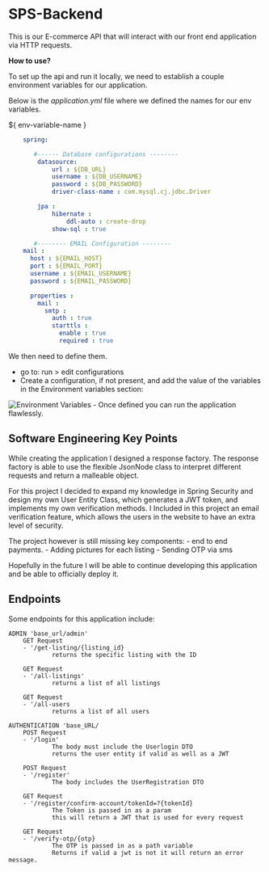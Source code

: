 # SPS-Backend
This is our E-commerce API that will interact with our front end application via HTTP requests.

**How to use?**

To set up the api and run it locally, we need to establish a couple environment variables for our application.

Below is the *application.yml* file where we defined the names for our env variables. 

${ env-variable-name }

```yml
    spring:

       #------ Database configurations --------
        datasource:
            url : ${DB_URL}
            username : ${DB_USERNAME}
            password : ${DB_PASSWORD}
            driver-class-name : com.mysql.cj.jdbc.Driver

        jpa :
            hibernate :
                ddl-auto : create-drop 
            show-sql : true

       #-------- EMAIL Configuration --------
    mail :
      host : ${EMAIL_HOST}
      port : ${EMAIL_PORT}
      username : ${EMAIL_USERNAME}
      password : ${EMAIL_PASSWORD}

      properties :
        mail :
          smtp :
            auth : true
            starttls :
              enable : true
              required : true

```
We then need to define them.
- go to: run > edit configurations
- Create a configuration, if not present, and add the value of the variables in the Environment variables section:
<img src="https://i.imgur.com/rTpQrf0.gif" alt="Environment Variables"/>
- Once defined you can run the application flawlessly.

## Software Engineering Key Points
While creating the application I designed a response factory. The response factory is able to use the flexible JsonNode class
to interpret different requests and return a malleable object.

For this project I decided to expand my knowledge in Spring Security and design my own User Entity Class,
which generates a JWT token, and implements my own verification methods.
I Included in this project an email verification feature, which allows the users in the website to have an extra level of security.

The project however is still missing key components:
    - end to end payments.
    - Adding pictures for each listing
    - Sending OTP via sms

Hopefully in the future I will be able to continue developing this application and be able to officially deploy it.

## Endpoints
Some endpoints for this application include:

    ADMIN 'base_url/admin'
        GET Request
        - '/get-listing/{listing_id}
                returns the specific listing with the ID
        
        GET Request
        - '/all-listings'
                returns a list of all listings
        
        GET Request
        - '/all-users
                returns a list of all users
    
    AUTHENTICATION 'base_URL/
        POST Request
        - '/login'
                The body must include the Userlogin DTO
                returns the user entity if valid as well as a JWT

        POST Request
        - '/register'
                The body includes the UserRegistration DTO

        GET Request
        - '/register/confirm-account/tokenId=?{tokenId}
                The Token is passed in as a param
                this will return a JWT that is used for every request
    
        GET Request
        - '/verify-otp/{otp}
                The OTP is passed in as a path variable
                Returns if valid a jwt is not it will return an error message.
